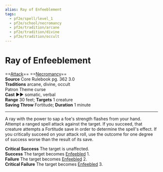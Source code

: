 ```yaml
---
alias: Ray of Enfeeblement
tags:
  - pf2e/spell/level_1
  - pf2e/school/necromancy
  - pf2e/tradition/arcane
  - pf2e/tradition/divine
  - pf2e/tradition/occult
---
```


# Ray of Enfeeblement

==[Attack](../../../Traits/Attack.md)== ==[Necromancy](../../../Traits/Necromancy.md)==  
__Source__ Core Rulebook pg. 362 3.0  
**Traditions** arcane, divine, occult  
Patron Theme curse  
**Cast** ►► somatic, verbal  
**Range** 30 feet; **Targets** 1 creature  
**Saving Throw** Fortitude; **Duration** 1 minute

---

A ray with the power to sap a foe's strength flashes from your hand. Attempt a ranged spell attack against the target. If you succeed, that creature attempts a Fortitude save in order to determine the spell's effect. If you critically succeed on your attack roll, use the outcome for one degree of success worse than the result of its save.

**Critical Success** The target is unaffected.  
**Success** The target becomes [Enfeebled](../../../Conditions/Enfeebled.md) 1.  
**Failure** The target becomes [Enfeebled](../../../Conditions/Enfeebled.md) 2.  
**Critical Failure** The target becomes [Enfeebled](../../../Conditions/Enfeebled.md) 3.
